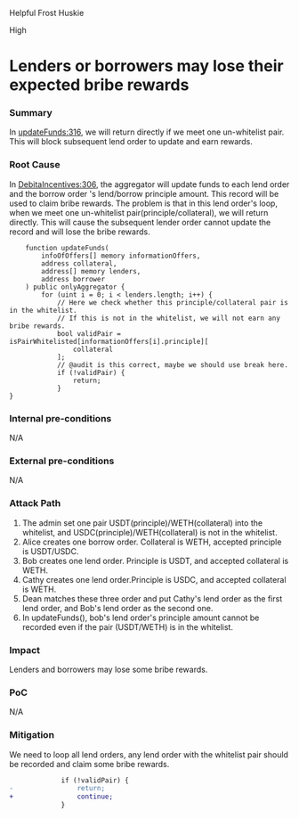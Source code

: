 Helpful Frost Huskie

High

# Lenders or borrowers may lose their expected bribe rewards

### Summary

In [updateFunds:316](https://github.com/sherlock-audit/2024-11-debita-finance-v3/blob/main/Debita-V3-Contracts/contracts/DebitaIncentives.sol#L316), we will return directly if we meet one un-whitelist pair. This will block subsequent lend order to update and earn rewards.

### Root Cause

In [DebitaIncentives:306](https://github.com/sherlock-audit/2024-11-debita-finance-v3/blob/main/Debita-V3-Contracts/contracts/DebitaIncentives.sol#L306), the aggregator will update funds to each lend order and the borrow order 's lend/borrow principle amount. This record will be used to claim bribe rewards.
The problem is that in this lend order's loop, when we meet one un-whitelist pair(principle/collateral), we will return directly. This will cause the subsequent lender order cannot update the record and will lose the bribe rewards.
```solidity
    function updateFunds(
        infoOfOffers[] memory informationOffers,
        address collateral,
        address[] memory lenders,
        address borrower
    ) public onlyAggregator {
        for (uint i = 0; i < lenders.length; i++) {
            // Here we check whether this principle/collateral pair is in the whitelist.
            // If this is not in the whitelist, we will not earn any bribe rewards.
            bool validPair = isPairWhitelisted[informationOffers[i].principle][
                collateral
            ];
            // @audit is this correct, maybe we should use break here.
            if (!validPair) {
                return;
            }
}
```

### Internal pre-conditions

N/A

### External pre-conditions

N/A

### Attack Path

1. The admin set one pair USDT(principle)/WETH(collateral) into the whitelist, and USDC(principle)/WETH(collateral) is not in the whitelist.
2. Alice creates one borrow order. Collateral is WETH, accepted principle is USDT/USDC.
3. Bob creates one lend order. Principle is USDT, and accepted collateral is WETH.
4. Cathy creates one lend order.Principle is USDC, and accepted collateral is WETH.
5. Dean matches these three order and put Cathy's lend order as the first lend order, and Bob's lend order as the second one.
6. In updateFunds(), bob's lend order's principle amount cannot be recorded even if the pair (USDT/WETH) is in the whitelist.

### Impact

Lenders and borrowers may lose some bribe rewards.

### PoC

N/A

### Mitigation

We need to loop all lend orders, any lend order with the whitelist pair should be recorded and claim some bribe rewards.
```diff
             if (!validPair) {
-                return;
+                continue;
             }
```